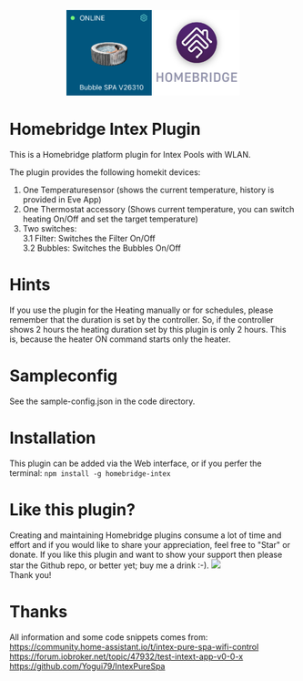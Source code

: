 <p align="center">

<img src="https://github.com/drheck/homebridge-intex/blob/master/doc/pool.PNG" width="150">
<img src="https://github.com/homebridge/branding/raw/master/logos/homebridge-wordmark-logo-vertical.png" width="150">

</p>

# Homebridge Intex Plugin

This is a Homebridge platform plugin for Intex Pools with WLAN.

The plugin provides the following homekit devices:
1. One Temperaturesensor (shows the current temperature, history is provided in Eve App)
2. One Thermostat accessory (Shows current temperature, you can switch heating On/Off and set the target temperature)
3. Two switches:
  <br>3.1 Filter: Switches the Filter On/Off</br>
  3.2 Bubbles: Switches the Bubbles On/Off

# Hints
If you use the plugin for the Heating manually or for schedules, please remember that the duration is set by the controller.
So, if the controller shows 2 hours the heating duration set by this plugin is only 2 hours.
This is, because the heater ON command starts only the heater.

# Sampleconfig
See the sample-config.json in the code directory.

# Installation
This plugin can be added via the Web interface, or if you perfer the terminal: `npm install -g homebridge-intex`

# Like this plugin?
Creating and maintaining Homebridge plugins consume a lot of time and effort and if you would like to share your appreciation, feel free to "Star" or donate.
If you like this plugin and want to show your support then please star the Github repo, or better yet; buy me a drink :-).
<a target="blank" href="https://www.paypal.me/drheck"><img src="https://img.shields.io/badge/PayPal-Donate-blue.svg?logo=paypal"/></a><br>
Thank you!

# Thanks
All information and some code snippets comes from:</br>
https://community.home-assistant.io/t/intex-pure-spa-wifi-control
<br>https://forum.iobroker.net/topic/47932/test-intext-app-v0-0-x</br>
https://github.com/Yogui79/IntexPureSpa


